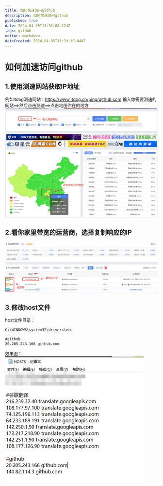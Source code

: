 ```yaml
---
title: 如何加速访问github
description: 如何加速访问github
published: true
date: 2024-04-05T11:31:08.224Z
tags: github
editor: markdown
dateCreated: 2024-04-05T11:29:10.048Z
---
```


# 如何加速访问github
## 1.使用测速网站获取IP地址
例如itdog测速网站：https://www.itdog.cn/ping/github.com
输入你需要测速的网站==>然后点击测速==>点击地图你在的地方
![itdog测速.png](/wiki/wiki/itdog测速.png)

## 2.看你家里带宽的运营商，选择复制响应的IP
![选择响应ip.png](/wiki/wiki/选择响应ip.png)

## 3.修改host文件
host文件目录：
```
C:\WINDOWS\system32\drivers\etc
```
```
#github
20.205.243.166 github.com
```
效果图：
![host文件.png](/wiki/wiki/host文件.png)
